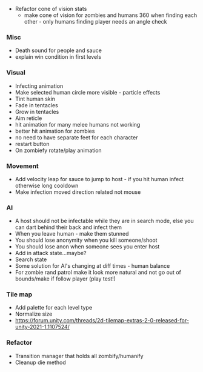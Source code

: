 * Refactor cone of vision stats
    - make cone of vision for zombies and humans 360 when finding each other - only humans finding player needs an angle check

### Misc
* Death sound for people and sauce
* explain win condition in first levels

### Visual
* Infecting animation
* Make selected human circle more visible - particle effects
* Tint human skin
* Fade in tentacles
* Grow in tentacles
* Aim reticle
* hit animation for many melee humans not working
* better hit animation for zombies
* no need to have separate feet for each character
* restart button
* On zombiefy rotate/play animation

### Movement
* Add velocity leap for sauce to jump to host - if you hit human infect otherwise long cooldown
* Make infection moved direction related not mouse

### AI
* A host should not be infectable while they are in search mode, else you can dart behind their back and infect them
* When you leave human - make them stunned
* You should lose anonymity when you kill someone/shoot
* You should lose anon when someone sees you enter host
* Add in attack state...maybe?
* Search state
* Some solution for AI's changing at diff times - human balance
* For zombie rand patrol make it look more natural and not go out of bounds/make if follow player (play test!)


### Tile map
* Add palette for each level type
* Normalize size
* https://forum.unity.com/threads/2d-tilemap-extras-2-0-released-for-unity-2021-1.1107524/

### Refactor
* Transition manager that holds all zombify/humanify
* Cleanup die method
